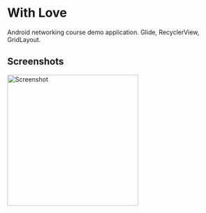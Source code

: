 # With Love

Android networking course demo application. Glide, RecyclerView, GridLayout.

## Screenshots

<img alt="Screenshot" width="300" src="https://user-images.githubusercontent.com/1444991/29997971-317956ce-8fee-11e7-92e9-55fa31c38408.png">
